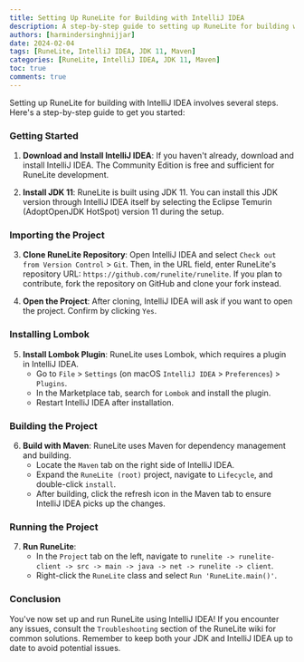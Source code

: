 ```yaml
---
title: Setting Up RuneLite for Building with IntelliJ IDEA
description: A step-by-step guide to setting up RuneLite for building with IntelliJ IDEA.
authors: [harmindersinghnijjar]
date: 2024-02-04
tags: [RuneLite, IntelliJ IDEA, JDK 11, Maven]
categories: [RuneLite, IntelliJ IDEA, JDK 11, Maven]
toc: true
comments: true
---
```


Setting up RuneLite for building with IntelliJ IDEA involves several steps. Here's a step-by-step guide to get you started:

### Getting Started

1. **Download and Install IntelliJ IDEA**: If you haven't already, download and install IntelliJ IDEA. The Community Edition is free and sufficient for RuneLite development.

2. **Install JDK 11**: RuneLite is built using JDK 11. You can install this JDK version through IntelliJ IDEA itself by selecting the Eclipse Temurin (AdoptOpenJDK HotSpot) version 11 during the setup.

### Importing the Project

3. **Clone RuneLite Repository**: Open IntelliJ IDEA and select `Check out from Version Control` > `Git`. Then, in the URL field, enter RuneLite's repository URL: `https://github.com/runelite/runelite`. If you plan to contribute, fork the repository on GitHub and clone your fork instead.

4. **Open the Project**: After cloning, IntelliJ IDEA will ask if you want to open the project. Confirm by clicking `Yes`.

### Installing Lombok

5. **Install Lombok Plugin**: RuneLite uses Lombok, which requires a plugin in IntelliJ IDEA.
   - Go to `File` > `Settings` (on macOS `IntelliJ IDEA` > `Preferences`) > `Plugins`.
   - In the Marketplace tab, search for `Lombok` and install the plugin.
   - Restart IntelliJ IDEA after installation.

### Building the Project

6. **Build with Maven**: RuneLite uses Maven for dependency management and building.
   - Locate the `Maven` tab on the right side of IntelliJ IDEA.
   - Expand the `RuneLite (root)` project, navigate to `Lifecycle`, and double-click `install`.
   - After building, click the refresh icon in the Maven tab to ensure IntelliJ IDEA picks up the changes.

### Running the Project

7. **Run RuneLite**:
   - In the `Project` tab on the left, navigate to `runelite -> runelite-client -> src -> main -> java -> net -> runelite -> client`.
   - Right-click the `RuneLite` class and select `Run 'RuneLite.main()'`.

### Conclusion

You've now set up and run RuneLite using IntelliJ IDEA! If you encounter any issues, consult the `Troubleshooting` section of the RuneLite wiki for common solutions. Remember to keep both your JDK and IntelliJ IDEA up to date to avoid potential issues.
